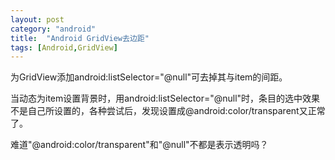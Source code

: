 ```yaml
---
layout: post
category: "android"
title:  "Android GridView去边距"
tags: [Android,GridView]
---
```


为GridView添加android:listSelector="@null"可去掉其与item的间距。

当动态为item设置背景时，用android:listSelector="@null"时，条目的选中效果不是自己所设置的，各种尝试后，发现设置成@android:color/transparent又正常了。

难道"@android:color/transparent"和"@null"不都是表示透明吗？